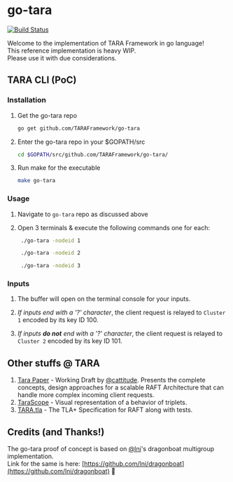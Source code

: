 # go-tara

[![Build Status](https://travis-ci.org/TARAFramework/go-tara.svg?branch=master)](https://travis-ci.org/TARAFramework/go-tara)

Welcome to the implementation of TARA Framework in go language!  
This reference implementation is heavy WIP.  
Please use it with due considerations.

## TARA CLI (PoC)

### Installation

1. Get the go-tara repo
  
   ``` sh
   go get github.com/TARAFramework/go-tara
   ```

2. Enter the go-tara repo in your $GOPATH/src
  
   ``` sh
   cd $GOPATH/src/github.com/TARAFramework/go-tara/
   ```

3. Run make for the executable
  
   ``` sh
   make go-tara
   ```

### Usage

1. Navigate to `go-tara` repo as discussed above
  
2. Open 3 terminals & execute the following commands one for each:
  
   ``` sh
    ./go-tara -nodeid 1
   ```
  
   ``` sh
    ./go-tara -nodeid 2
   ```
  
   ``` sh
    ./go-tara -nodeid 3
   ```

### Inputs

1. The buffer will open on the terminal console for your inputs.
  
2. *If inputs end with a '?' character*, the client request is relayed to `Cluster 1` encoded by its key ID 100.
  
3. *If inputs **do not** end with a '?' character*, the client request is relayed to `Cluster 2` encoded by its key ID 101.

<!-- //TODO: ### Customizability -->

## Other stuffs @ TARA

1. [Tara Paper](https://github.com/TARAFramework/tara-paper/blob/master/paper.pdf)  - Working Draft by [@cattitude](https://github.com/cattitude). Presents the complete concepts, design approaches for a scalable RAFT Architecture that can handle more complex incoming client requests.
2. [TaraScope](https://taraframework.github.io/tarascope/) - Visual representation of a behavior of triplets.
3. [TARA.tla](https://github.com/TARAFramework/tara.tla) - The TLA+ Specification for RAFT along with tests.

## Credits (and Thanks!)

The go-tara proof of concept is based on [@lni](https://github.com/lni/)'s dragonboat multigroup implementation.  
Link for the same is here: [https://github.com/lni/dragonboat](https://github.com/lni/dragonboat) 💚
